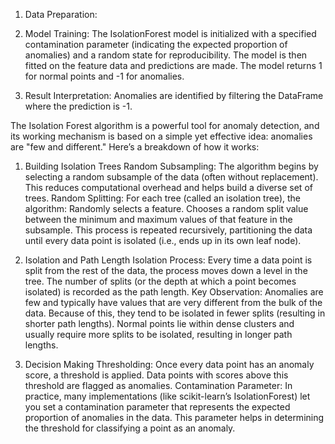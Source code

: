 1. Data Preparation:

2. Model Training: The IsolationForest model is initialized with a specified contamination parameter (indicating the expected proportion of anomalies) and a random state for    reproducibility.
   The model is then fitted on the feature data and predictions are made. The model returns 1 for normal points and -1 for anomalies.

3. Result Interpretation:
   Anomalies are identified by filtering the DataFrame where the prediction is -1.

The Isolation Forest algorithm is a powerful tool for anomaly detection, and its working mechanism is based on a simple yet effective idea: anomalies are "few and different." Here’s a breakdown of how it works:

1. Building Isolation Trees
Random Subsampling:
The algorithm begins by selecting a random subsample of the data (often without replacement). This reduces computational overhead and helps build a diverse set of trees.
Random Splitting:
For each tree (called an isolation tree), the algorithm:
Randomly selects a feature.
Chooses a random split value between the minimum and maximum values of that feature in the subsample.
This process is repeated recursively, partitioning the data until every data point is isolated (i.e., ends up in its own leaf node).


2. Isolation and Path Length
Isolation Process:
Every time a data point is split from the rest of the data, the process moves down a level in the tree. The number of splits (or the depth at which a point becomes isolated) is recorded as the path length.
Key Observation:
Anomalies are few and typically have values that are very different from the bulk of the data. Because of this, they tend to be isolated in fewer splits (resulting in shorter path lengths).
Normal points lie within dense clusters and usually require more splits to be isolated, resulting in longer path lengths.

3. Decision Making
Thresholding:
Once every data point has an anomaly score, a threshold is applied. Data points with scores above this threshold are flagged as anomalies.
Contamination Parameter:
In practice, many implementations (like scikit-learn’s IsolationForest) let you set a contamination parameter that represents the expected proportion of anomalies in the data. This parameter helps in determining the threshold for classifying a point as an anomaly.
